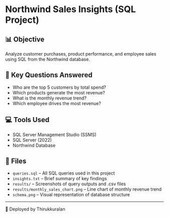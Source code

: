 # Northwind Sales Insights (SQL Project)

## 📊 Objective
Analyze customer purchases, product performance, and employee sales using SQL from the Northwind database.

## 🧠 Key Questions Answered
- Who are the top 5 customers by total spend?
- Which products generate the most revenue?
- What is the monthly revenue trend?
- Which employee drives the most revenue?

## 💻 Tools Used
- SQL Server Management Studio (SSMS)
- SQL Server (2022)
- Northwind Database

## 📁 Files
- `queries.sql` – All SQL queries used in this project
- `insights.txt` – Brief summary of key findings
- `results/` – Screenshots of query outputs and .csv files
- `results/monthly_sales_chart.png` – Line chart of monthly revenue trend
- `schema.png` – Visual representation of database structure




---
🚀 Deployed by Thirukkuralan
